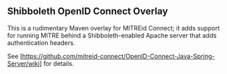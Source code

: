## Shibboleth OpenID Connect Overlay

This is a rudimentary Maven overlay for MITREid Connect; it adds support for
running MITRE behind a Shibboleth-enabled Apache server that adds authentication
headers.

See [https://github.com/mitreid-connect/OpenID-Connect-Java-Spring-Server/wiki]
for details.